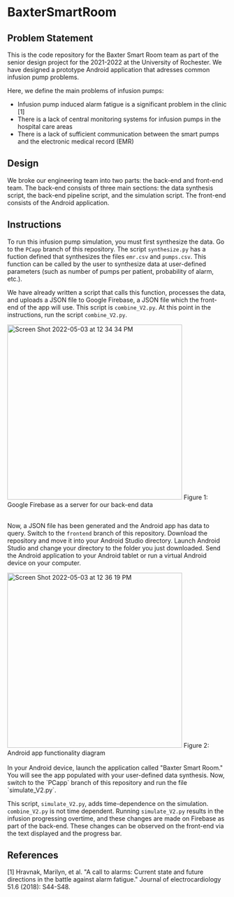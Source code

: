 # BaxterSmartRoom
## Problem Statement
This is the code repository for the Baxter Smart Room team as part of the senior design project for the 2021-2022 at the University of Rochester. We have designed a prototype Android application that  adresses common infusion pump problems.

Here, we define the main problems of infusion pumps:
* Infusion pump induced alarm fatigue is a significant problem in the clinic [1]
* There is a lack of central monitoring systems for infusion pumps in the hospital care areas
* There is a lack of sufficient communication between the smart pumps and the electronic medical record (EMR)

## Design
We broke our engineering team into two parts: the back-end and front-end team. The back-end consists of three main sections: the data synthesis script, the back-end pipeline script, and the simulation script. The front-end consists of the Android application.

## Instructions
To run this infusion pump simulation, you must first synthesize the data. Go to the `PCapp` branch of this repository. The script `synthesize.py` has a fuction defined that synthesizes the files `emr.csv` and `pumps.csv`. This function can be called by the user to synthesize data at user-defined parameters (such as number of pumps per patient, probability of alarm, etc.).

We have already written a script that calls this function, processes the data, and uploads a JSON file to Google Firebase, a JSON file which the front-end of the app will use. This script is `combine_V2.py`. At this point in the instructions, run the script `combine_V2.py`.

<img width="400" alt="Screen Shot 2022-05-03 at 12 34 34 PM" src="https://user-images.githubusercontent.com/59581492/166498482-fc7805ab-7870-4d36-b605-da7bd08cf0e0.png">
Figure 1: Google Firebase as a server for our back-end data
<br />
<br />

Now, a JSON file has been generated and the Android app has data to query. Switch to the `frontend` branch of this repository. Download the repository and move it into your Android Studio directory. Launch Android Studio and change your directory to the folder you just downloaded. Send the Android application to your Android tablet or run a virtual Android device on your computer.

<img width="400" alt="Screen Shot 2022-05-03 at 12 36 19 PM" src="https://user-images.githubusercontent.com/59581492/166499087-79329bb3-a1f9-487b-9262-bd9e31efce40.png">
Figure 2: Android app functionality diagram
<br />
<br />
In your Android device, launch the application called "Baxter Smart Room." You will see the app populated with your user-defined data synthesis. Now, switch to the `PCapp` branch of this repository and run the file `simulate_V2.py`.

This script, `simulate_V2.py`, adds time-dependence on the simulation. `combine_V2.py` is not time dependent. Running `simulate_V2.py` results in the infusion progressing overtime, and these changes are made on Firebase as part of the back-end. These changes can be observed on the front-end via the text displayed and the progress bar.

## References
[1] Hravnak, Marilyn, et al. "A call to alarms: Current state and future directions in the battle against alarm fatigue." Journal of electrocardiology 51.6 (2018): S44-S48.
